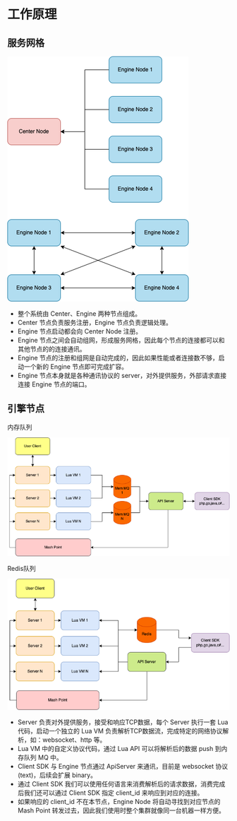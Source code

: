 # 工作原理

## 服务网格

![](images/原理图1.drawio.png)

- 整个系统由 Center、Engine 两种节点组成。
- Center 节点负责服务注册，Engine 节点负责逻辑处理。
- Engine 节点启动都会向 Center Node 注册。
- Engine 节点之间会自动组网，形成服务网格，因此每个节点的连接都可以和其他节点的的连接通讯。
- Engine 节点的注册和组网是自动完成的，因此如果性能或者连接数不够，启动一个新的 Engine 节点即可完成扩容。
- Engine 节点本身就是各种通讯协议的 server，对外提供服务，外部请求直接连接 Engine 节点的端口。

## 引擎节点

内存队列

![](images/原理图2.drawio.png)

Redis队列

![](images/原理图3.drawio.png)

- Server 负责对外提供服务，接受和响应TCP数据，每个 Server 执行一套 Lua 代码，启动一个独立的 Lua VM 负责解析TCP数据流，完成特定的网络协议解析，如：websocket、http 等。
- Lua VM 中的自定义协议代码，通过 Lua API 可以将解析后的数据 push 到内存队列 MQ 中。
- Client SDK 与 Engine 节点通过 ApiServer 来通讯，目前是 websocket 协议 (text)，后续会扩展 binary。
- 通过 Client SDK 我们可以使用任何语言来消费解析后的请求数据，消费完成后我们还可以通过 Client SDK 指定 client_id 来响应到对应的连接。
- 如果响应的 client_id 不在本节点，Engine Node 将自动寻找到对应节点的 Mash Point 转发过去，因此我们使用时整个集群就像同一台机器一样方便。
